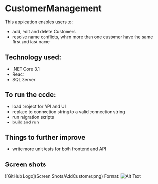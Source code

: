 # CustomerManagement

This application enables users to:
- add, edit and delete Customers
- resolve name conflicts, when more than one customer have the same first and last name

## Technology used:

* .NET Core 3.1
* React
* SQL Server

## To run the code:

* load project for API and UI
* replace to connection string to a valid connection string
* run migration scripts
* build and run


## Things to further improve

* write more unit tests for both frontend and API

## Screen shots
![GitHub Logo](Screen Shots/AddCustomer.png)
Format: ![Alt Text](url)
